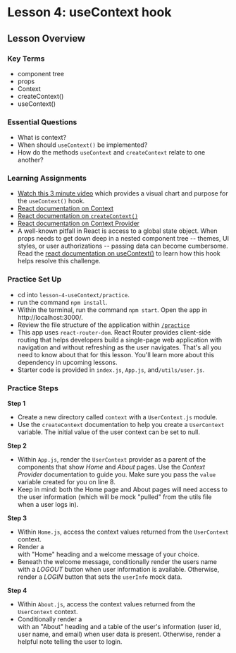 # Lesson 4: useContext hook

## Lesson Overview

### Key Terms

- component tree
- props
- Context
- createContext()
- useContext()

### Essential Questions

- What is context?
- When should `useContext()` be implemented?
- How do the methods `useContext` and `createContext` relate to one another?

### Learning Assignments

- [Watch this 3 minute video](https://www.youtube.com/watch?v=CI7EYWmRDJE) which provides a visual chart and purpose for the `useContext()` hook.
- [React documentation on Context](https://reactjs.org/docs/components-and-props.html#function-and-class-components)
- [React documentation on `createContext()`](https://reactjs.org/docs/context.html#reactcreatecontext)
- [React documentation on Context Provider](https://reactjs.org/docs/context.html#contextprovider)
- A well-known pitfall in React is access to a global state object. When props needs to get down deep in a nested component tree -- themes, UI styles, or user authorizations -- passing data can become cumbersome. Read the [react documentation on useContext()](https://reactjs.org/docs/hooks-reference.html#usecontext) to learn how this hook helps resolve this challenge.

### Practice Set Up

- cd into `lesson-4-useContext/practice`.
- run the command `npm install`.
- Within the terminal, run the command `npm start`. Open the app in http://localhost:3000/.
- Review the file structure of the application within [`/practice`](practice)
- This app uses `react-router-dom`. React Router provides client-side routing that helps developers build a single-page web application with navigation and without refreshing as the user navigates. That's all you need to know about that for this lesson. You'll learn more about this dependency in upcoming lessons.
- Starter code is provided in `index.js`, `App.js`, and`/utils/user.js`.

### Practice Steps

**Step 1**

- Create a new directory called `context` with a `UserContext.js` module.
- Use the `createContext` documentation to help you create a `UserContext` variable. The initial value of the user context can be set to null.

**Step 2**

- Within `App.js`, render the `UserContext` provider as a parent of the <Route/> components that show _Home_ and _About_ pages. Use the _Context Provider_ documentation to guide you. Make sure you pass the `value` variable created for you on line 8.
- Keep in mind: both the Home page and About pages will need access to the user information (which will be mock "pulled" from the utils file when a user logs in).

**Step 3**

- Within `Home.js`, access the context values returned from the `UserContext` context.
- Render a <div/> with "Home" heading and a welcome message of your choice.
- Beneath the welcome message, conditionally render the users name with a _LOGOUT_ button when user information is available. Otherwise, render a _LOGIN_ button that sets the `userInfo` mock data.

**Step 4**

- Within `About.js`, access the context values returned from the `UserContext` context.
- Conditionally render a <div/> with an "About" heading and a table of the user's information (user id, user name, and email) when user data is present. Otherwise, render a helpful note telling the user to login.

